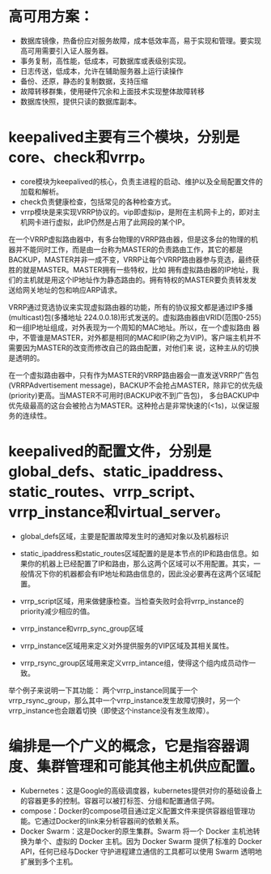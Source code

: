 ﻿
# 高可用方案：
- 数据库镜像，热备份应对服务故障，成本低效率高，易于实现和管理。要实现高可用需要引入证人服务器。
- 事务复制，高性能，低成本，可数据库或表级别实现。
- 日志传送，低成本，允许在辅助服务器上运行读操作
- 备份、还原，静态的复制数据，支持压缩
- 故障转移群集，使用硬件冗余和上面技术实现整体故障转移
- 数据库快照，提供只读的数据库副本。


# keepalived主要有三个模块，分别是core、check和vrrp。
- core模块为keepalived的核心，负责主进程的启动、维护以及全局配置文件的加载和解析。
- check负责健康检查，包括常见的各种检查方式。
- vrrp模块是来实现VRRP协议的。vip即虚拟ip，是附在主机网卡上的，即对主机网卡进行虚拟，此IP仍然是占用了此网段的某个IP。

在一个VRRP虚拟路由器中，有多台物理的VRRP路由器，但是这多台的物理的机器并不能同时工作，而是由一台称为MASTER的负责路由工作，其它的都是BACKUP，MASTER并非一成不变，VRRP让每个VRRP路由器参与竞选，最终获胜的就是MASTER。MASTER拥有一些特权，比如 拥有虚拟路由器的IP地址，我们的主机就是用这个IP地址作为静态路由的。拥有特权的MASTER要负责转发发送给网关地址的包和响应ARP请求。

VRRP通过竞选协议来实现虚拟路由器的功能，所有的协议报文都是通过IP多播(multicast)包(多播地址 224.0.0.18)形式发送的。虚拟路由器由VRID(范围0-255)和一组IP地址组成，对外表现为一个周知的MAC地址。所以，在一个虚拟路由 器中，不管谁是MASTER，对外都是相同的MAC和IP(称之为VIP)。客户端主机并不需要因为MASTER的改变而修改自己的路由配置，对他们来 说，这种主从的切换是透明的。

在一个虚拟路由器中，只有作为MASTER的VRRP路由器会一直发送VRRP广告包(VRRPAdvertisement message)，BACKUP不会抢占MASTER，除非它的优先级(priority)更高。当MASTER不可用时(BACKUP收不到广告包)， 多台BACKUP中优先级最高的这台会被抢占为MASTER。这种抢占是非常快速的(<1s)，以保证服务的连续性。

# keepalived的配置文件，分别是global_defs、static_ipaddress、static_routes、vrrp_script、vrrp_instance和virtual_server。
- global_defs区域，主要是配置故障发生时的通知对象以及机器标识
- static_ipaddress和static_routes区域配置的是是本节点的IP和路由信息。如果你的机器上已经配置了IP和路由，那么这两个区域可以不用配置。其实，一般情况下你的机器都会有IP地址和路由信息的，因此没必要再在这两个区域配置。

- vrrp_script区域，用来做健康检查。当检查失败时会将vrrp_instance的priority减少相应的值。
- vrrp_instance和vrrp_sync_group区域
- vrrp_instance区域用来定义对外提供服务的VIP区域及其相关属性。
- vrrp_rsync_group区域用来定义vrrp_intance组，使得这个组内成员动作一致。

举个例子来说明一下其功能：
两个vrrp_instance同属于一个vrrp_rsync_group，那么其中一个vrrp_instance发生故障切换时，另一个vrrp_instance也会跟着切换（即使这个instance没有发生故障）。

# 编排是一个广义的概念，它是指容器调度、集群管理和可能其他主机供应配置。
- Kubernetes：这是Google的高级调度器，kubernetes提供对你的基础设备上的容器更多的控制。容器可以被打标签、分组和配置通信子网。
- compose：Docker的compose项目通过定义配置文件来提供容器组管理功能。它通过Docker的link来分析容器间的依赖关系。
- Docker Swarm：这是Docker的原生集群。Swarm 将一个 Docker 主机池转换为单个、虚拟的 Docker 主机。因为 Docker Swarm 提供了标准的 Docker API，任何已经与Docker 守护进程建立通信的工具都可以使用 Swarm 透明地扩展到多个主机。